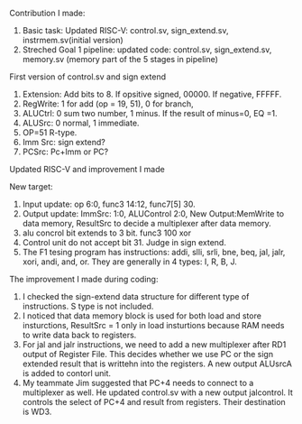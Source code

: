 Contribution I made: 
1. Basic task: Updated RISC-V:   control.sv, sign_extend.sv, instrmem.sv(initial version)                    
2. Streched Goal 1 pipeline: updated code: control.sv, sign_extend.sv, memory.sv (memory part of the 5 stages in pipeline)



First version of control.sv and sign extend

1. Extension: Add bits to 8. If opsitive signed, 00000. If negative, FFFFF.
2. RegWrite: 1 for add  (op = 19, 51), 0 for branch,
3. ALUCtrl: 0 sum two number, 1 minus. If the result of minus=0, EQ =1.
4. ALUSrc: 0 normal, 1 immediate.
5. OP=51 R-type.
6. Imm Src: sign extend?
7. PCSrc: Pc+Imm or PC?



Updated RISC-V and improvement I made

New target:

1. Input update: op 6:0, func3 14:12, func7[5]    30.
2. Output update: ImmSrc: 1:0, ALUControl 2:0,    New Output:MemWrite to data memory,    ResultSrc to decide a multiplexer after data memory.
3. alu concrol bit extends to 3 bit. func3   100     xor
4. Control unit do not accept bit 31. Judge in sign extend.
5. The F1 tesing program has instructions: addi, slli, srli, bne, beq, jal, jalr, xori, andi, and, or. They are generally in 4 types: I, R, B, J.


The improvement I made during coding:
1. I checked the sign-extend data structure for different type of instructions. S type is not included.
2. I noticed that data memory block is used for both load and store insturctions, ResultSrc = 1 only in load insturtions because RAM needs to write data back to registers.
3. For jal and jalr instructions, we need to add a new multiplexer after RD1 output of Register File. This decides whether we use PC or the sign extended result that is writtehn into the registers. A new output ALUsrcA is added to contorl unit.
4. My teammate Jim suggested that PC+4 needs to connect to a multiplexer as well. He updated control.sv with a new output jalcontrol. It controls the select of PC+4 and result from registers. Their destination is WD3.
